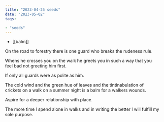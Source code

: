 ```yaml
---
title: "2023-04-25 seeds"
date: "2023-05-02"
tags:

- "seeds"
---
```


- [[balm]]

On the road to forestry
there is one guard
who breaks the rudeness rule.

Whens he crosses you on the walk he greets you in such a way that you feel bad not greeting him first.

If only all guards were as polite as him.

The cold wind and the green hue of leaves and the tintinabulation of crickets on a walk on a summer night is a balm for a walkers wounds.

Aspire for a deeper relationship with place.

The more time I spend alone in walks and in writing the better I will fulfill my sole purpose.